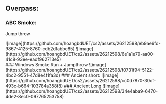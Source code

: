 ## Overpass:
### ABC Smoke:
Jump throw
<div>
![image](https://github.com/hoangbdUET/cs2/assets/26212598/eb9ae6fd-9867-4125-8760-cdb2dfabbc85)
![image](https://github.com/hoangbdUET/cs2/assets/26212598/6e1a1e79-aa00-41c8-93ee-eadf962713e5)
</div>
### Windows Smoke
Run + Jumpthrow
![image](https://github.com/hoangbdUET/cs2/assets/26212598/f0731f94-5122-4bc2-9551-47d8e4f1fa3d)
### Ancient short:
![image](https://github.com/hoangbdUET/cs2/assets/26212598/cc0d7870-30cf-493c-b664-103784a358f8)
### Ancient Long
![image](https://github.com/hoangbdUET/cs2/assets/26212598/34e4aba9-6470-4de2-8ec0-097765253758)

